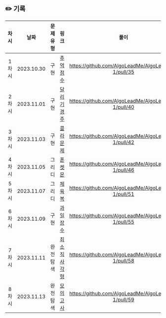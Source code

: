 ## ✏️ 기록   

| 차시 |    날짜    | 문제유형 | 링크 | 풀이 |
|:----:|:---------:|:----:|:-----:|:----:|
| 1차시 | 2023.10.30 |  구현  | [추억 점수](https://school.programmers.co.kr/learn/courses/30/lessons/176963)|https://github.com/AlgoLeadMe/AlgoLeadMe-1/pull/35|
| 2차시 | 2023.11.01 |  구현  | [달리기 경주](https://school.programmers.co.kr/learn/courses/30/lessons/178871)|https://github.com/AlgoLeadMe/AlgoLeadMe-1/pull/40|
| 3차시 | 2023.11.03 |  구현  | [콜라 문제](https://school.programmers.co.kr/learn/courses/30/lessons/132267)|https://github.com/AlgoLeadMe/AlgoLeadMe-1/pull/42|
| 4차시 | 2023.11.05 |  그리디  | [폰켓몬](https://school.programmers.co.kr/learn/courses/30/lessons/1845)|https://github.com/AlgoLeadMe/AlgoLeadMe-1/pull/46|
| 5차시 | 2023.11.07 |  그리디  | [체육복](https://school.programmers.co.kr/learn/courses/30/lessons/42862)|https://github.com/AlgoLeadMe/AlgoLeadMe-1/pull/51|
| 6차시 | 2023.11.09 |  구현  | [과일 장수](https://school.programmers.co.kr/learn/courses/30/lessons/135808)|https://github.com/AlgoLeadMe/AlgoLeadMe-1/pull/55|
| 7차시 | 2023.11.11 |  완전탐색  | [최소직사각형](https://school.programmers.co.kr/learn/courses/30/lessons/86491)|https://github.com/AlgoLeadMe/AlgoLeadMe-1/pull/58|
| 8차시 | 2023.11.13 |  완전탐색  | [모의고사](https://school.programmers.co.kr/learn/courses/30/lessons/42840)|https://github.com/AlgoLeadMe/AlgoLeadMe-1/pull/59|---

